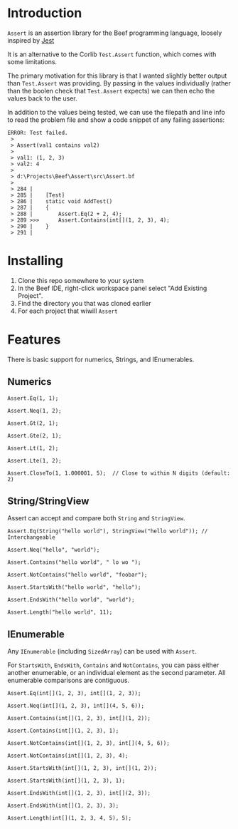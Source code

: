 # Introduction

`Assert` is an assertion library for the Beef programming language, loosely inspired by [Jest](https://jestjs.io/docs/getting-started)

It is an alternative to the Corlib `Test.Assert` function, which comes with some limitations.

The primary motivation for this library is that I wanted slightly better output than `Test.Assert` was providing. By passing in the values individually (rather than the boolen check that `Test.Assert` expects) we can then echo the values back to the user.

In addition to the values being tested, we can use the filepath and line info to read the problem file and show a code snippet of any failing assertions:

```
ERROR: Test failed. 
 >
 > Assert(val1 contains val2)
 >
 > val1: (1, 2, 3)
 > val2: 4
 >
 > d:\Projects\Beef\Assert\src\Assert.bf
 >
 > 284 | 
 > 285 | 	[Test]
 > 286 | 	static void AddTest()
 > 287 | 	{
 > 288 | 		Assert.Eq(2 + 2, 4);
 > 289 >>> 		Assert.Contains(int[](1, 2, 3), 4);
 > 290 | 	}
 > 291 | 
```

# Installing

1. Clone this repo somewhere to your system
2. In the Beef IDE, right-click workspace panel select "Add Existing Project".
3. Find the directory you that was cloned earlier
4. For each project that wiwill `Assert` 

# Features

There is basic support for numerics, Strings, and IEnumerables.

## Numerics

```bf
Assert.Eq(1, 1);

Assert.Neq(1, 2);

Assert.Gt(2, 1);

Assert.Gte(2, 1);

Assert.Lt(1, 2);

Assert.Lte(1, 2);

Assert.CloseTo(1, 1.000001, 5);  // Close to within N digits (default: 2)
```

## String/StringView

Assert can accept and compare both `String` and `StringView`.

```bf
Assert.Eq(String("hello world"), StringView("hello world")); // Interchangeable

Assert.Neq("hello", "world");

Assert.Contains("hello world", " lo wo ");

Assert.NotContains("hello world", "foobar");

Assert.StartsWith("hello world", "hello");

Assert.EndsWith("hello world", "world");

Assert.Length("hello world", 11);
```


## IEnumerable

Any `IEnumerable` (including `SizedArray`) can be used with `Assert`. 

For `StartsWith`, `EndsWith`, `Contains` and `NotContains`, you can pass either another enumerable, or an individual element as the second parameter. All enumerable comparisons are contiguous.

```bf
Assert.Eq(int[](1, 2, 3), int[](1, 2, 3)); 

Assert.Neq(int[](1, 2, 3), int[](4, 5, 6)); 

Assert.Contains(int[](1, 2, 3), int[](1, 2)); 

Assert.Contains(int[](1, 2, 3), 1); 

Assert.NotContains(int[](1, 2, 3), int[](4, 5, 6)); 

Assert.NotContains(int[](1, 2, 3), 4); 

Assert.StartsWith(int[](1, 2, 3), int[](1, 2)); 

Assert.StartsWith(int[](1, 2, 3), 1); 

Assert.EndsWith(int[](1, 2, 3), int[](2, 3)); 

Assert.EndsWith(int[](1, 2, 3), 3); 

Assert.Length(int[](1, 2, 3, 4, 5), 5);
```